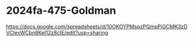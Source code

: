 # 2024fa-475-Goldman
https://docs.google.com/spreadsheets/d/10OKOYPMspzPQmpPiGCMK3zDVClexWCbn8KeI12z8cIE/edit?usp=sharing
